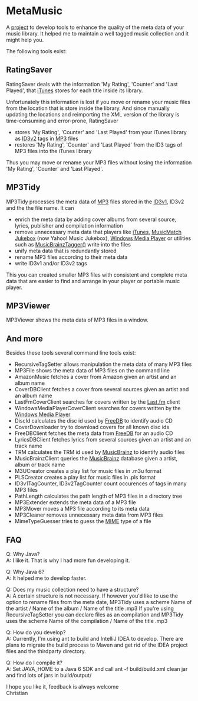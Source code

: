 MetaMusic
=========

A [project](http://github.com/cpesch/MetaMusic) to develop tools to enhance the 
quality of the meta data of your music library. It helped me to maintain a well 
tagged music collection and it might help you.

The following tools exist:

RatingSaver
-----------

RatingSaver deals with the information 'My Rating', 'Counter' and 'Last Played', 
that [iTunes](http://apple.com/itunes/download) stores for each title inside its 
library.

Unfortunately this information is lost if you move or rename your music files 
from the location that is store inside the library. And since manually updating 
the locations and reimporting the XML version of the library is time-consuming 
and error-prone, RatingSaver

* stores 'My Rating', 'Counter' and 'Last Played' from your iTunes library as 
  [ID3v2](http://en.wikipedia.org/wiki/ID3) tags in 
  [MP3](http://en.wikipedia.org/wiki/MP3) files
* restores 'My Rating', 'Counter' and 'Last Played' from the ID3 tags of MP3 
  files into the iTunes library

Thus you may move or rename your MP3 files without losing the information 
'My Rating', 'Counter' and 'Last Played'.

MP3Tidy
-------

MP3Tidy processes the meta data of [MP3](http://en.wikipedia.org/wiki/MP3) files 
stored in the [ID3v1](http://en.wikipedia.org/wiki/ID3), ID3v2 and the the file 
name. It can

* enrich the meta data by adding cover albums from several source, lyrics, 
  publisher and compilation information
* remove unnecessary meta data that players like 
  [iTunes](http://apple.com/itunes/download), 
  [MusicMatch Jukebox](http://www.musicmatch.com/) (now Yahoo! Music Jukebox), 
  [Windows Media Player](http://www.microsoft.com/windows/windowsmedia) or 
  utilities such as 
  [MusicBrainzTagger()](http://musicbrainz.org/doc/MusicBrainzTagger) write into 
  the files
* unify meta data that is redundantly stored
* rename MP3 files according to their meta data
* write ID3v1 and/or ID3v2 tags

This you can created smaller MP3 files with consistent and complete meta data 
that are easier to find and arrange in your player or portable music player. 

MP3Viewer
---------

MP3Viewer shows the meta data of MP3 files in a window.

And more
--------

Besides these tools several command line tools exist:

* RecursiveTagSetter allows manipulation the meta data of many MP3 files
* MP3File shows the meta data of MP3 files on the command line
* AmazonMusic fetches a cover from Amazon given an artist and an album name
* CoverDBClient fetches a cover from several sources given an artist and an 
  album name
* LastFmCoverClient searches for covers written by the 
  [Last.fm](http://www.last.fm/download) client
* WindowsMediaPlayerCoverClient searches for covers written by the 
  [Windows Media Player](http://www.microsoft.com/windows/windowsmedia)
* DiscId calculates the disc id used by [FreeDB](http://www.freedb.org/) to
  identify audio CD
* CoverDownloader try to download covers for all known disc ids
* FreeDBClient fetches the meta data from [FreeDB](http://www.freedb.org/) for
  an audio CD 
* LyricsDBClient fetches lyrics from several sources given an artist and an 
  track name
* TRM calculates the TRM id used by [MusicBrainz](http://musicbrainz.org/) to
  identify audio files
* MusicBrainzClient queries the [MusicBrainz](http://musicbrainz.org/) database
  given a artist, album or track name
* M3UCreator creates a play list for music files in .m3u format
* PLSCreator creates a play list for music files in .pls format
* ID3v1TagCounter, ID3v2TagCounter count occurences of tags in many MP3 files
* PathLength calculates the path length of MP3 files in a directory tree
* MP3Extender extends the meta data of a MP3 file    
* MP3Mover moves a MP3 file according to its meta data
* MP3Cleaner removes unnecessary meta data from MP3 files
* MimeTypeGuesser tries to guess the 
  [MIME](http://en.wikipedia.org/wiki/Multipurpose_Internet_Mail_Extensions) 
  type of a file

FAQ
---

Q: Why Java?  
A: I like it. That is why I had more fun developing it.

Q: Why Java 6?  
A: It helped me to develop faster. 

Q: Does my music collection need to have a structure?  
A: A certain structure is not necessary. If however you'd like to use the option 
   to rename files from the meta date, MP3Tidy uses a scheme
       Name of the artist / Name of the album / Name of the title .mp3 
   If you're using RecursiveTagSetter you can declare files as an compilation 
   and MP3Tidy uses the scheme
	     Name of the compilation / Name of the title .mp3 
	 
Q: How do you develop?  
A: Currently, I'm using ant to build and IntelliJ IDEA to develop. There are
   plans to migrate the build process to Maven and get rid of the IDEA project
   files and the thirdparty directory.	
    
Q: How do I compile it?  
A: Set JAVA_HOME to a Java 6 SDK and call
       ant -f build/build.xml clean jar
   and find lots of jars in build/output/
	 
I hope you like it, feedback is always welcome  
Christian